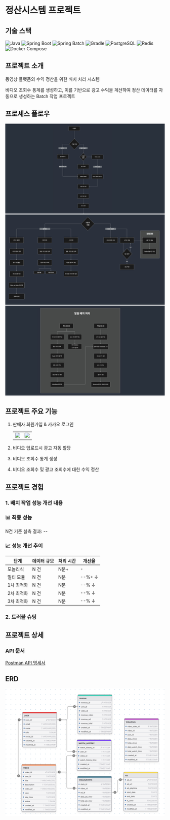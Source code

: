 # 정산시스템 프로젝트

## 기술 스택

![Java](https://img.shields.io/badge/Java-21-007396?style=for-the-badge&logo=java)
![Spring Boot](https://img.shields.io/badge/Spring_Boot-3.2.2-6DB33F?style=for-the-badge&logo=spring-boot)
![Spring Batch](https://img.shields.io/badge/Spring_Batch-5.1.0-6DB33F?style=for-the-badge&logo=spring)
![Gradle](https://img.shields.io/badge/Gradle-8.8-02303A?style=for-the-badge&logo=gradle)
![PostgreSQL](https://img.shields.io/badge/PostgreSQL-15-336791?style=for-the-badge&logo=postgresql)
![Redis](https://img.shields.io/badge/Redis-6-D82C20?style=for-the-badge&logo=redis)
![Docker Compose](https://img.shields.io/badge/Docker_Compose-3.8-2496ED?style=for-the-badge&logo=docker)

## 프로젝트 소개
동영상 플랫폼의 수익 정산을 위한 배치 처리 시스템

비디오 조회수 통계를 생성하고, 이를 기반으로 광고 수익을 계산하여 정산 데이터를 자동으로 생성하는 Batch 작업 프로젝트


## 프로세스 플로우
![사용자 인증 플로우](./docs/images/user-auth-flow.png)
![사용자 유형별 기능 플로우](./docs/images/user-type-flow.png)
![일일 배치 처리](./docs/images/daily-batch-flow.png)

## 프로젝트 주요 기능 
1. 판매자 회원가입 & 카카오 로그인
   <table>
     <tr>
       <td><img src="https://github.com/user-attachments/assets/4a388fb5-7830-4c26-99a0-6ac7ce1c3624" width="400"/></td>
       <td><img src="https://github.com/user-attachments/assets/bf6a5c8f-18d1-40d5-84a5-e639af833873" width="400"/></td>
     </tr>
   </table>

2. 비디오 업로드시 광고 자동 할당

3. 비디오 조회수 통계 생성
  
4. 비디오 조회수 및 광고 조회수에 대한 수익 정산

## 프로젝트 경험
### 1. 배치 작업 성능 개선 내용

### 📊 최종 성능

N건 기준 실측 결과: --

### 📈 성능 개선 추이

| 단계 | 데이터 규모 | 처리 시간 | 개선율 |
|------|------------|-----------|--------|
| 모놀리식 | N 건 | N분+ | - |
| 멀티 모듈 | N 건 | N분 | --%+ ↓ |
| 1차 최적화 | N 건 | N분 | --% ↓ |
| 2차 최적화 | N 건 | N분 | --% ↓ |
| 3차 최적화 | N 건 | N분 | --% ↓ |

### 2. 트러블 슈팅

## 프로젝트 상세

### API 문서

[Postman API 명세서](https://documenter.getpostman.com/view/37736920/2sAXjQ1VVz)




## ERD
![ERD](./docs/images/settlement-table.png)
